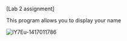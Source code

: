 [Lab 2 assignment]

This program allows you to display your name

![lY7Eu-1417011786](https://github.com/tul53850/HelloWorldLab/assets/111989518/645847ee-9cb1-4a94-bf85-e832d6194371)
